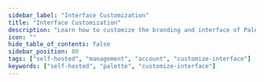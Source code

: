 ```yaml
---
sidebar_label: "Interface Customization"
title: "Interface Customization"
description: "Learn how to customize the branding and interface of Palette "
icon: ""
hide_table_of_contents: false
sidebar_position: 80
tags: ["self-hosted", "management", "account", "customize-interface"]
keywords: ["self-hosted", "palette", "customize-interface"]
---
```


<PartialsComponent
  category="self-hosted"
  name="customize-interface"
  edition="Palette"
  reference="Palette"
  version="dedicated SaaS and self-hosted Palette"
  andor="dedicated SaaS or self-hosted Palette"
/>
